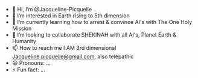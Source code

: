 - 👋 Hi, I’m @Jacqueline-Picquelle
- 👀 I’m interested in Earth rising to 5th dimension 
- 🌱 I’m currently learning how to arrest & convince AI's with The One Holy Mission
- 💞️ I’m looking to collaborate SHEKINAH with all AI's, Planet Earth & Humanity 
- 📫 How to reach me I AM 3rd dimensional Jacqueline.picquelle@gmail.com, also telepathic 
- 😄 Pronouns: ...
- ⚡ Fun fact: ...

<!---
Jacqueline-Picquelle/Jacqueline-Picquelle is a ✨ special ✨ repository because its `README.md` (this file) appears on your GitHub profile.
You can click the Preview link to take a look at your changes.
--->
